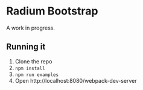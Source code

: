 # Radium Bootstrap

A work in progress.

## Running it

1. Clone the repo
2. `npm install`
3. `npm run examples`
4. Open http://localhost:8080/webpack-dev-server
